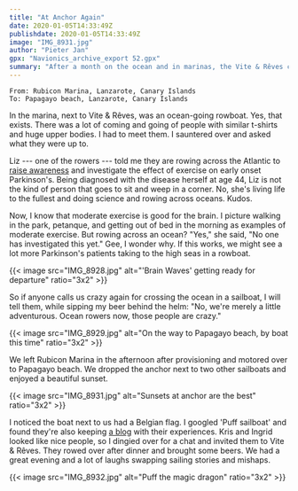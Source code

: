 ```yaml
---
title: "At Anchor Again"
date: 2020-01-05T14:33:49Z
publishdate: 2020-01-05T14:33:49Z
image: "IMG_8931.jpg"
author: "Pieter Jan"
gpx: "Navionics_archive_export 52.gpx"
summary: "After a month on the ocean and in marinas, the Vite & Rêves crew finally can anchor in a bay again."
---
```


`From: Rubicon Marina, Lanzarote, Canary Islands`<br/>
`To: Papagayo beach, Lanzarote, Canary Islands`

In the marina, next to Vite & Rêves, was an ocean-going rowboat. Yes, that exists. There was a lot of coming and going of people with similar t-shirts and huge upper bodies. I had to meet them. I sauntered over and asked what they were up to.

Liz --- one of the rowers --- told me they are rowing across the Atlantic to [raise awareness](https://www.monkeyfistadventures.com) and investigate the effect of exercise on early onset Parkinson's. Being diagnosed with the disease herself at age 44, Liz is not the kind of person that goes to sit and weep in a corner. No, she's living life to the fullest and doing science and rowing across oceans. Kudos.

Now, I know that moderate exercise is good for the brain. I picture walking in the park, petanque, and getting out of bed in the morning as examples of moderate exercise. But rowing across an ocean? "Yes," she said, "No one has investigated this yet." Gee, I wonder why. If this works, we might see a lot more Parkinson's patients taking to the high seas in a rowboat.

{{< image src="IMG_8928.jpg" alt="'Brain Waves' getting ready for departure" ratio="3x2" >}}

So if anyone calls us crazy again for crossing the ocean in a sailboat, I will tell them, while sipping my beer behind the helm: "No, we're merely a little adventurous. Ocean rowers now, those people are crazy."

{{< image src="IMG_8929.jpg" alt="On the way to Papagayo beach, by boat this time" ratio="3x2" >}}

We left Rubicon Marina in the afternoon after provisioning and motored over to Papagayo beach. We dropped the anchor next to two other sailboats and enjoyed a beautiful sunset.

{{< image src="IMG_8931.jpg" alt="Sunsets at anchor are the best" ratio="3x2" >}}

I noticed the boat next to us had a Belgian flag. I googled 'Puff sailboat' and found they're also keeping [a blog](https://sypuff.wordpress.com) with their experiences. Kris and Ingrid looked like nice people, so I dingied over for a chat and invited them to Vite & Rêves. They rowed over after dinner and brought some beers. We had a great evening and a lot of laughs swapping sailing stories and mishaps.

{{< image src="IMG_8932.jpg" alt="Puff the magic dragon" ratio="3x2" >}}

